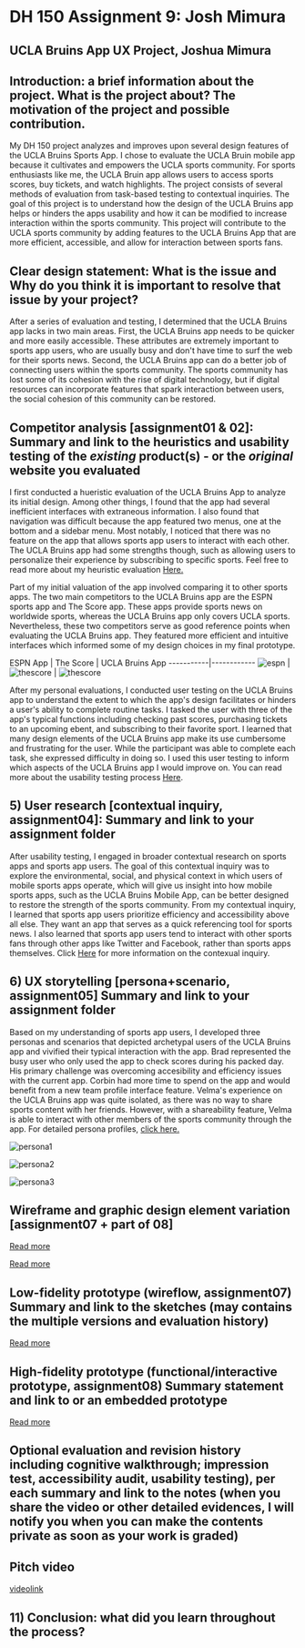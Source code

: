 
# DH 150 Assignment 9: Josh Mimura

## UCLA Bruins App UX Project, Joshua Mimura

## Introduction: a brief information about the project. What is the project about? The motivation of the project and possible contribution.

My DH 150 project analyzes and improves upon several design features of the UCLA Bruins Sports App. I chose to evaluate the UCLA Bruin mobile app because it cultivates and empowers the UCLA sports community. For sports enthusiasts like me, the UCLA Bruin app allows users to access sports scores, buy tickets, and watch highlights. The project consists of several methods of evaluation from task-based testing to contextual inquiries. The goal of this project is to understand how the design of the UCLA Bruins app helps or hinders the apps usability and how it can be modified to increase interaction within the sports community. This project will contribute to the UCLA sports community by adding features to the UCLA Bruins App that are more efficient, accessible, and allow for interaction between sports fans. 

## Clear design statement: What is the issue and Why do you think it is important to resolve that issue by your project?

After a series of evaluation and testing, I determined that the UCLA Bruins app lacks in two main areas. First, the UCLA Bruins app needs to be quicker and more easily accessible. These attributes are extremely important to sports app users, who are usually busy and don't have time to surf the web for their sports news. Second, the UCLA Bruins app can do a better job of connecting users within the sports community. The sports community has lost some of its cohesion with the rise of digital technology, but if digital resources can incorporate features that spark interaction between users, the social cohesion of this community can be restored. 

## Competitor analysis [assignment01 & 02]: Summary and link to the heuristics and usability testing of the *existing* product(s) - or the *original* website you evaluated

I first conducted a hueristic evaluation of the UCLA Bruins App to analyze its initial design. Among other things, I found that the app had several inefficient interfaces with extraneous information. I also found that navigation was difficult because the app featured two menus, one at the bottom and a sidebar menu. Most notably, I noticed that there was no feature on the app that allows sports app users to interact with each other. The UCLA Bruins app had some strengths though, such as allowing users to personalize their experience by subscribing to specific sports. Feel free to read more about my heuristic evaluation [Here.](https://github.com/joshmimura/DH-150-Assignments/tree/master/assignment01)

Part of my initial valuation of the app involved comparing it to other sports apps. The two main competitors to the UCLA Bruins app are the ESPN sports app and The Score app. These apps provide sports news on worldwide sports, whereas the UCLA Bruins app only covers UCLA sports. Nevertheless, these two competitors serve as good reference points when evaluating the UCLA Bruins app. They featured more efficient and intuitive interfaces which informed some of my design choices in my final prototype. 

ESPN App | The Score | UCLA Bruins App
-----------|------------
![espn](https://cms.qz.com/wp-content/uploads/2015/02/img_2550.png?w=350&h=621&crop=1&strip=all&quality=75) | ![thescore](https://www.imore.com/sites/imore.com/files/styles/medium/public/field/image/2017/03/thescore-march-madness-screens-02.jpg?itok=OAczHxEJ) | ![thescore](https://drive.google.com/uc?id=1Fy19fF2hppUzImkkNOoRnHCgwnkyjXgn)

After my personal evaluations, I conducted user testing on the UCLA Bruins app to understand the extent to which the app's design facilitates or hinders a user's ability to complete routine tasks. I tasked the user with three of the app's typical functions including checking past scores, purchasing tickets to an upcoming ebent, and subscribing to their favorite sport. I learned that many design elements of the UCLA Bruins app make its use cumbersome and frustrating for the user. While the participant was able to complete each task, she expressed difficulty in doing so. I used this user testing to inform which aspects of the UCLA Bruins app I would improve on. You can read more about the usability testing process [Here](https://github.com/joshmimura/DH-150-Assignments/tree/master/assignment07). 


## 5) User research [contextual inquiry, assignment04]: Summary and link to your assignment folder

After usability testing, I engaged in broader contextual research on sports apps and sports app users. The goal of this contextual inquiry was to explore the environmental, social, and physical context in which users of mobile sports apps operate, which will give us insight into how mobile sports apps, such as the UCLA Bruins Mobile App, can be better designed to restore the strength of the sports community. From my contextual inquiry, I learned that sports app users prioritize efficiency and accessibility above all else. They want an app that serves as a quick referencing tool for sports news. I also learned that sports app users tend to interact with other sports fans through other apps like Twitter and Facebook, rather than sports apps themselves. Click [Here](https://github.com/joshmimura/DH-150-Assignments/tree/master/assignment04) for more information on the contexual inquiry. 


## 6) UX storytelling [persona+scenario, assignment05] Summary and link to your assignment folder

Based on my understanding of sports app users, I developed three personas and scenarios that depicted archetypal users of the UCLA Bruins app and vivified their typical interaction with the app. Brad represented the busy user who only used the app to check scores during his packed day. His primary challenge was overcoming accesibility and efficiency issues with the current app. Corbin had more time to spend on the app and would benefit from a new team profile interface feature. Velma's experience on the UCLA Bruins app was quite isolated, as there was no way to share sports content with her friends. However, with a shareability feature, Velma is able to interact with other members of the sports community through the app. For detailed persona profiles, [click here.](https://drive.google.com/open?id=1BkhKiJj7zESs3z-lOGtVp3-dHYXIVyu4CPF9qK0farA)

![persona1](https://drive.google.com/open?id=1F2eW6xi0eY7_3vBM74gkxtLlDKKQqaGm)

![persona2](https://drive.google.com/open?id=1-MWes1sSxqGwlNXGNK7tXTvtZv_48x_J)

![persona3](https://drive.google.com/open?id=16mBzXX2jREAgBVK4rQmkszAVLx7LVahe)


## Wireframe and graphic design element variation [assignment07 + part of 08]

[Read more](https://github.com/joshmimura/DH-150-Assignments/tree/master/assignment07)

[Read more](https://github.com/joshmimura/DH-150-Assignments/tree/master/assignment08)


## Low-fidelity prototype (wireflow, assignment07) Summary and link to the sketches (may contains the multiple versions and evaluation history)

[Read more](https://drive.google.com/drive/folders/1tcwNYveI5C3EWQ6WZwDfpvzHK5Gomxmp?usp=sharing)


## High-fidelity prototype (functional/interactive prototype, assignment08) Summary statement and link to or an embedded prototype

[Read more](https://github.com/joshmimura/DH-150-Assignments/tree/master/assignment08)


## Optional evaluation and revision history including cognitive walkthrough; impression test, accessibility audit, usability testing), per each summary and link to the notes (when you share the video or other detailed evidences, I will notify you when you can make the contents private as soon as your work is graded)

## Pitch video 

[videolink](https://www.youtube.com/watch?v=hTM_WAiioQU&t=683s)



## 11) Conclusion: what did you learn throughout the process?
